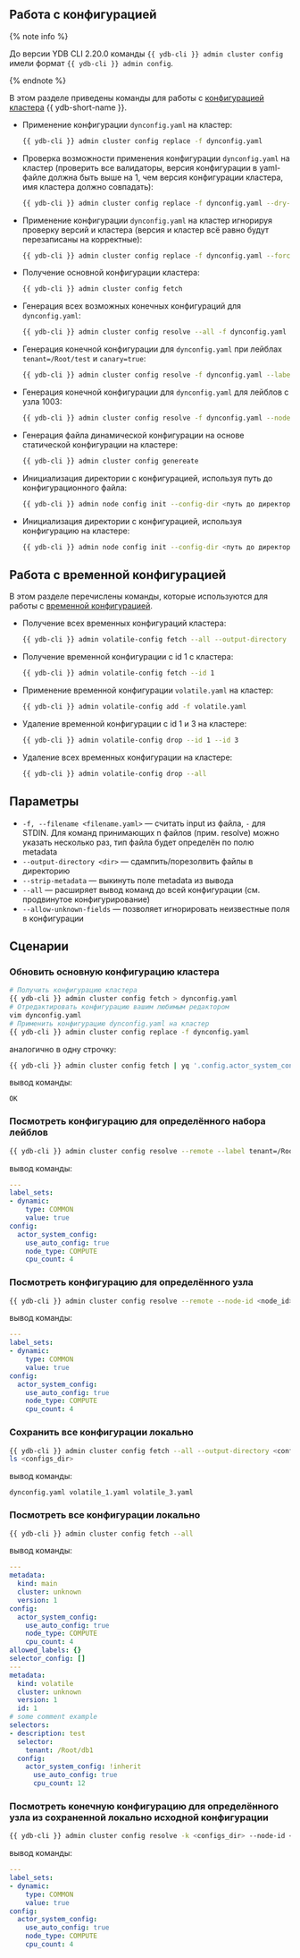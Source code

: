 ## Работа с конфигурацией

{% note info %}

До версии YDB CLI 2.20.0 команды `{{ ydb-cli }} admin cluster config` имели формат `{{ ydb-cli }} admin config`.

{% endnote %}

В этом разделе приведены команды для работы с [конфигурацией кластера](../../maintenance/manual/config-overview.md) {{ ydb-short-name }}. 

- Применение конфигурации `dynconfig.yaml` на кластер:

    ```bash
    {{ ydb-cli }} admin cluster config replace -f dynconfig.yaml
    ```

- Проверка возможности применения конфигурации `dynconfig.yaml` на кластер (проверить все валидаторы, версия конфигурации в yaml-файле должна быть выше на 1, чем версия конфигурации кластера, имя кластера должно совпадать):

    ```bash
    {{ ydb-cli }} admin cluster config replace -f dynconfig.yaml --dry-run
    ```

- Применение конфигурации `dynconfig.yaml` на кластер игнорируя проверку версий и кластера (версия и кластер всё равно будут перезаписаны на корректные):

    ```bash
    {{ ydb-cli }} admin cluster config replace -f dynconfig.yaml --force
    ```

- Получение основной конфигурации кластера:

    ```bash
    {{ ydb-cli }} admin cluster config fetch
    ```

- Генерация всех возможных конечных конфигураций для `dynconfig.yaml`:

    ```bash
    {{ ydb-cli }} admin cluster config resolve --all -f dynconfig.yaml
    ```

- Генерация конечной конфигурации для `dynconfig.yaml` при лейблах `tenant=/Root/test` и `canary=true`:

    ```bash
    {{ ydb-cli }} admin cluster config resolve -f dynconfig.yaml --label tenant=/Root/test --label canary=true
    ```

- Генерация конечной конфигурации для `dynconfig.yaml` для лейблов с узла 1003:

    ```bash
    {{ ydb-cli }} admin cluster config resolve -f dynconfig.yaml --node-id 100
    ```

- Генерация файла динамической конфигурации на основе статической конфигурации на кластере:

    ```bash
    {{ ydb-cli }} admin cluster config genereate
    ```

- Инициализация директории с конфигурацией, используя путь до конфигурационного файла:

    ```bash
    {{ ydb-cli }} admin node config init --config-dir <путь до директории> --from-config <путь до файла конфигурации>
    ```

- Инициализация директории с конфигурацией, используя конфигурацию на кластере:

    ```bash
    {{ ydb-cli }} admin node config init --config-dir <путь до директории> --seed-node <эндпоинт узла кластера>
    ```

## Работа с временной конфигурацией

В этом разделе перечислены команды, которые используются для работы с [временной конфигурацией](../../maintenance/manual/dynamic-config-volatile-config.md).

- Получение всех временных конфигураций кластера:

    ```bash
    {{ ydb-cli }} admin volatile-config fetch --all --output-directory <dir>
    ```

- Получение временной конфигурации с id 1 с кластера:

    ```bash
    {{ ydb-cli }} admin volatile-config fetch --id 1
    ```

- Применение временной конфигурации `volatile.yaml` на кластер:

    ```bash
    {{ ydb-cli }} admin volatile-config add -f volatile.yaml
    ```

- Удаление временной конфигурации с id 1 и 3 на кластере:

    ```bash
    {{ ydb-cli }} admin volatile-config drop --id 1 --id 3
    ```

- Удаление всех временных конфигурации на кластере:

    ```bash
    {{ ydb-cli }} admin volatile-config drop --all
    ```

## Параметры

* `-f, --filename <filename.yaml>` — считать input из файла, `-` для STDIN. Для команд принимающих n файлов (прим. resolve) можно указать несколько раз, тип файла будет определён по полю metadata
* `--output-directory <dir>` — сдампить/порезолвить файлы в директорию
* `--strip-metadata` — выкинуть поле metadata из вывода
* `--all` — расширяет вывод команд до всей конфигурации (см. продвинутое конфигурирование)
* `--allow-unknown-fields` — позволяет игнорировать неизвестные поля в конфигурации

## Сценарии

### Обновить основную конфигурацию кластера

```bash
# Получить конфигурацию кластера
{{ ydb-cli }} admin cluster config fetch > dynconfig.yaml
# Отредактировать конфигурацию вашим любимым редактором
vim dynconfig.yaml
# Применить конфигурацию dynconfig.yaml на кластер
{{ ydb-cli }} admin cluster config replace -f dynconfig.yaml
```

аналогично в одну строчку:

```bash
{{ ydb-cli }} admin cluster config fetch | yq '.config.actor_system_config.scheduler.resolution = 128' | {{ ydb-cli }} admin cluster config replace -f -
```

вывод команды:

```text
OK
```
### Посмотреть конфигурацию для определённого набора лейблов

```bash
{{ ydb-cli }} admin cluster config resolve --remote --label tenant=/Root/db1 --label canary=true
```

вывод команды:

```yaml
---
label_sets:
- dynamic:
    type: COMMON
    value: true
config:
  actor_system_config:
    use_auto_config: true
    node_type: COMPUTE
    cpu_count: 4
```

### Посмотреть конфигурацию для определённого узла

```bash
{{ ydb-cli }} admin cluster config resolve --remote --node-id <node_id>
```

вывод команды:

```yaml
---
label_sets:
- dynamic:
    type: COMMON
    value: true
config:
  actor_system_config:
    use_auto_config: true
    node_type: COMPUTE
    cpu_count: 4
```

### Сохранить все конфигурации локально

```bash
{{ ydb-cli }} admin cluster config fetch --all --output-directory <configs_dir>
ls <configs_dir>
```

вывод команды:

```text
dynconfig.yaml volatile_1.yaml volatile_3.yaml
```

### Посмотреть все конфигурации локально

```bash
{{ ydb-cli }} admin cluster config fetch --all
```

вывод команды:

```yaml
---
metadata:
  kind: main
  cluster: unknown
  version: 1
config:
  actor_system_config:
    use_auto_config: true
    node_type: COMPUTE
    cpu_count: 4
allowed_labels: {}
selector_config: []
---
metadata:
  kind: volatile
  cluster: unknown
  version: 1
  id: 1
# some comment example
selectors:
- description: test
  selector:
    tenant: /Root/db1
  config:
    actor_system_config: !inherit
      use_auto_config: true
      cpu_count: 12
```

### Посмотреть конечную конфигурацию для определённого узла из сохраненной локально исходной конфигурации

```bash
{{ ydb-cli }} admin cluster config resolve -k <configs_dir> --node-id <node_id>
```

вывод команды:

```yaml
---
label_sets:
- dynamic:
    type: COMMON
    value: true
config:
  actor_system_config:
    use_auto_config: true
    node_type: COMPUTE
    cpu_count: 4
```

